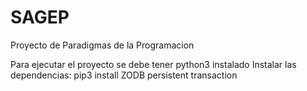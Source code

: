 # SAGEP
Proyecto de Paradigmas de la Programacion

Para ejecutar el proyecto se debe tener python3 instalado
Instalar las dependencias:
pip3 install ZODB persistent transaction
